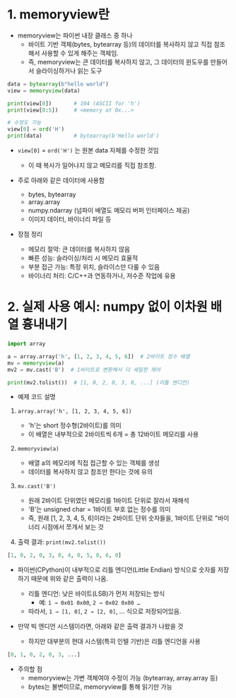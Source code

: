 
# 1. memoryview란

- memoryview는 파이썬 내장 클래스 중 하나
    - 바이트 기반 객체(bytes, bytearray 등)의 데이터를 복사하지 않고 직접 참조해서 사용할 수 있게 해주는 객체임.
    - 즉, memoryview는 큰 데이터를 복사하지 않고, 그 데이터의 윈도우를 만들어서 슬라이싱하거나 읽는 도구

```python
data = bytearray(b"hello world")
view = memoryview(data)

print(view[0])       # 104 (ASCII for 'h')
print(view[0:5])     # <memory at 0x...>

# 수정도 가능
view[0] = ord('H')
print(data)          # bytearray(b'Hello world')
```

- `view[0]` = `ord('H')` 는 원본 data 자체를 수정한 것임
    - 이 때 복사가 일어나지 않고 메모리를 직접 참조함.

- 주로 아래와 같은 데이터에 사용함
    - bytes, bytearray
    - array.array
    - numpy.ndarray (넘파이 배열도 메모리 버퍼 인터페이스 제공)
    - 이미지 데이터, 바이너리 파일 등

- 장점 정리
    - 메모리 절약: 큰 데이터를 복사하지 않음
    - 빠른 성능: 슬라이싱/처리 시 메모리 효율적
    - 부분 접근 가능: 특정 위치, 슬라이스만 다룰 수 있음
    - 바이너리 처리: C/C++과 연동하거나, 저수준 작업에 유용


# 2. 실제 사용 예시: numpy 없이 이차원 배열 흉내내기

```python
import array

a = array.array('h', [1, 2, 3, 4, 5, 6])  # 2바이트 정수 배열
mv = memoryview(a)
mv2 = mv.cast('B')  # 1바이트로 변환해서 더 세밀한 제어

print(mv2.tolist())  # [1, 0, 2, 0, 3, 0, ...] (리틀 엔디언)
```

- 예제 코드 설명

1. `array.array('h', [1, 2, 3, 4, 5, 6])`
    - 'h'는 short 정수형(2바이트)를 의미
    - 이 배열은 내부적으로 2바이트씩 6개 = 총 12바이트 메모리를 사용


2. `memoryview(a)`
    - 배열 a의 메모리에 직접 접근할 수 있는 객체를 생성
    - 데이터를 복사하지 않고 참조만 한다는 것에 유의

3. `mv.cast('B')`
    - 원래 2바이트 단위였던 메모리를 1바이트 단위로 잘라서 재해석
    - 'B'는 unsigned char = 1바이트 부호 없는 정수를 의미
    - 즉, 원래 [1, 2, 3, 4, 5, 6]이라는 2바이트 단위 숫자들을, 1바이트 단위로 "바이너리 시점에서 쪼개서 보는 것

4. 출력 결과: `print(mv2.tolist())`

```python
[1, 0, 2, 0, 3, 0, 4, 0, 5, 0, 6, 0]
```

- 파이썬(CPython)이 내부적으로 리틀 엔디언(Little Endian) 방식으로 숫자를 저장하기 때문에 위와 같은 출력이 나옴.
    - 리틀 엔디언: 낮은 바이트(LSB)가 먼저 저장되는 방식
        - 예: `1 → 0x01 0x00`, `2 → 0x02 0x00 …`
    - 따라서, `1 → [1, 0]`, `2 → [2, 0]`, ... 식으로 저장되어있음.


- 만약 빅 엔디언 시스템이라면, 아래와 같은 출력 결과가 나왔을 것
    - 하지만 대부분의 현대 시스템(특히 인텔 기반)은 리틀 엔디언을 사용


```python
[0, 1, 0, 2, 0, 3, ...]
```



- 주의할 점
    - memoryview는 가변 객체여야 수정이 가능 (bytearray, array.array 등)
    - bytes는 불변이므로, memoryview를 통해 읽기만 가능

